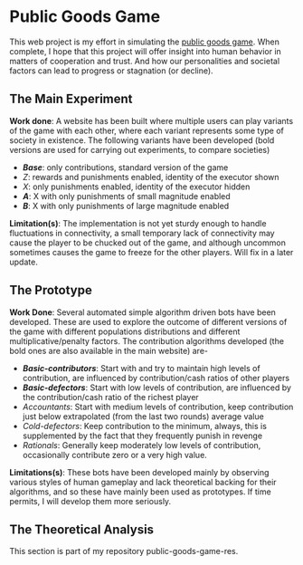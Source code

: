 # Public Goods Game

This web project is my effort in simulating the [public goods game](https://en.wikipedia.org/wiki/Public_goods_game). 
When complete, I hope that this project will offer insight into human behavior in matters of 
cooperation and trust. And how our personalities and societal factors can lead to progress or
 stagnation (or decline).

## The Main Experiment
__Work done__:  A website has been built where multiple users can play variants of the game with each other, where each variant represents some type of society in existence. The following variants have been developed (bold versions are used for carrying out experiments, to compare societies)
* ___Base___: only contributions, standard version of the game
* _Z_:    rewards and punishments enabled, identity of the executor shown
* _X_:    only punishments enabled, identity of the executor hidden
* ___A___:    X with only punishments of small magnitude enabled
* ___B___:    X with only punishments of large magnitude enabled

__Limitation(s)__: The implementation is not yet sturdy enough to handle fluctuations in connectivity, a small temporary lack of connectivity may cause the player to be chucked out of the game, and although uncommon sometimes causes the game to freeze for the other players. Will fix in a later update.

## The Prototype
__Work Done__: Several automated simple algorithm driven bots have been developed. These are used to explore the outcome of different versions of the game with different populations distributions and different multiplicative/penalty factors. The contribution algorithms developed (the bold ones are also available in the main website) are-
 * ___Basic-contributors___: Start with and try to maintain high levels of contribution, are influenced by contribution/cash ratios of other players
 * ___Basic-defectors___: Start with low levels of contribution, are influenced by the contribution/cash ratio of the richest player
 * _Accountants_: Start with medium levels of contribution, keep contribution just below extrapolated (from the last two rounds) average value
 * _Cold-defectors_: Keep contribution to the minimum, always, this is supplemented by the fact that they frequently punish in revenge
 * _Rationals_: Generally keep moderately low levels of contribution, occasionally contribute zero or a very high value.

__Limitations(s)__: These bots have been developed mainly by observing various styles of human gameplay and lack theoretical backing for their algorithms, and so these have mainly been used as prototypes. If time permits, I will develop them more seriously.


## The Theoretical Analysis

This section is part of my repository public-goods-game-res.